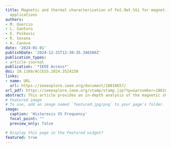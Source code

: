 ```yaml
---
title: Magnetic and thermal characterization of Fe2.9wt.%Si for magnetic shielding
  applications
authors:
- M. Quercio
- L. Santoro
- E. Poskovic
- R. Sesana
- A. Canova
date: '2024-01-01'
publishDate: '2024-12-31T12:30:35.346506Z'
publication_types:
- article-journal
publication: '*IEEE Access*'
doi: 10.1109/ACCESS.2024.3524238
links:
- name: URL
  url: https://ieeexplore.ieee.org/document/10818657/
url_pdf: https://ieeexplore.ieee.org/stamp/stamp.jsp?tp=&arnumber=10818657
abstract: This article provides an in-depth analysis of the magnetic shielding and thermal properties of additively manufactured materials, focusing on the Fe2.9wt.%Si alloy produced via Laser Powder Bed Fusion (LPBF). The study compares these materials’ performance with conventional counterparts, particularly in the context of their application in magnetic shielding of a relay switch. The research integrates experimental findings from thermal imaging techniques to evaluate the efficiency of these materials under operational conditions, offering valuable insights into the future of additive manufacturing in high-performance magnetic shielding.
# Featured image
# To use, add an image named `featured.jpg/png` to your page's folder. 
image:
  caption: 'Histeresis VS Frequency'
  focal_point: ""
  preview_only: false

# Display this page in the Featured widget?
featured: true
---
```

